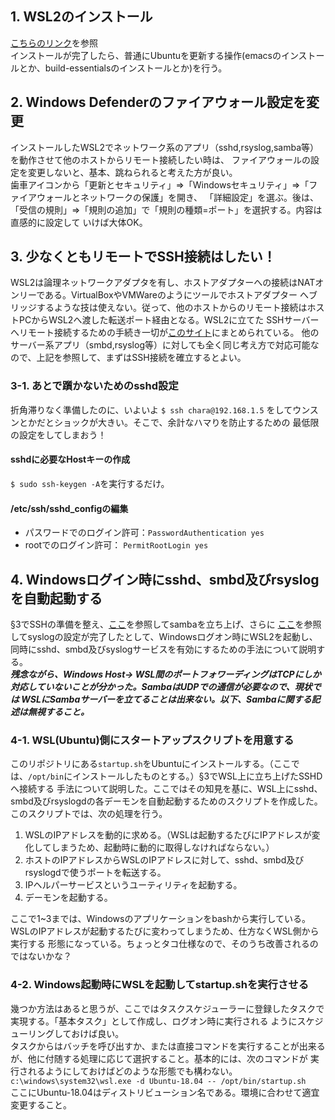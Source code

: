 ## 1. WSL2のインストール
[こちらのリンク](https://docs.microsoft.com/ja-jp/windows/wsl/install-win10#manual-installation-steps)を参照  
インストールが完了したら、普通にUbuntuを更新する操作(emacsのインストールとか、build-essentialsのインストールとか)を行う。

## 2. Windows Defenderのファイアウォール設定を変更
インストールしたWSL2でネットワーク系のアプリ（sshd,rsyslog,samba等）を動作させて他のホストからリモート接続したい時は、
ファイアウォールの設定を変更しないと、基本、跳ねられると考えた方が良い。  
歯車アイコンから「更新とセキュリティ」⇒「Windowsセキュリティ」⇒「ファイアウォールとネットワークの保護」を開き、
「詳細設定」を選ぶ。後は、「受信の規則」⇒「規則の追加」で「規則の種類=ポート」を選択する。内容は直感的に設定して
いけば大体OK。

## 3. 少なくともリモートでSSH接続はしたい！
WSL2は論理ネットワークアダプタを有し、ホストアダプターへの接続はNATオンリーである。VirtualBoxやVMWareのようにツールでホストアダプター
へブリッジするような技は使えない。従って、他のホストからのリモート接続はホストPCからWSL2へ渡した転送ポート経由となる。WSL2に立てた
SSHサーバーへリモート接続するための手続き一切が[このサイト](https://qiita.com/yabeenico/items/15532c703974dc40a7f5)にまとめられている。
他のサーバー系アプリ（smbd,rsyslog等）に対しても全く同じ考え方で対応可能なので、上記を参照して、まずはSSH接続を確立するとよい。
### 3-1. あとで躓かないためのsshd設定
折角滞りなく準備したのに、いよいよ `$ ssh chara@192.168.1.5` をしてウンスンとかだとショックが大きい。そこで、余計なハマりを防止するための
最低限の設定をしてしまおう！
#### sshdに必要なHostキーの作成
`$ sudo ssh-keygen -A`を実行するだけ。
#### /etc/ssh/sshd_configの編集
- パスワードでのログイン許可：`PasswordAuthentication yes`
- rootでのログイン許可：     `PermitRootLogin yes`

## 4. Windowsログイン時にsshd、smbd及びrsyslogを自動起動する
§3でSSHの準備を整え、[ここ](https://github.com/ConfiguresHowTo-sak52jp/HowToConstructSamba.git)を参照してsambaを立ち上げ、さらに
[ここ](https://github.com/CSharpExpAndLibs/LogServerExp.git)を参照してsyslogの設定が完了したとして、Windowsログオン時にWSL2を起動し、
同時にsshd、smbd及びsyslogサービスを有効にするための手法について説明する。  
***残念ながら、Windows Host-> WSL間のポートフォワーディングはTCPにしか対応していないことが分かった。SambaはUDPでの通信が必要なので、現状では
WSLにSambaサーバーを立てることは出来ない。以下、Sambaに関する記述は無視すること。***
### 4-1. WSL(Ubuntu)側にスタートアップスクリプトを用意する
このリポジトリにある`startup.sh`をUbuntuにインストールする。（ここでは、`/opt/bin`にインストールしたものとする。）§3でWSL上に立ち上げたSSHDへ接続する
手法について説明した。ここではその知見を基に、WSL上にsshd、smbd及びrsyslogdの各デーモンを自動起動するためのスクリプトを作成した。
このスクリプトでは、次の処理を行う。
1. WSLのIPアドレスを動的に求める。（WSLは起動するたびにIPアドレスが変化してしまうため、起動時に動的に取得しなければならない。）
1. ホストのIPアドレスからWSLのIPアドレスに対して、sshd、smbd及びrsyslogdで使うポートを転送する。
1. IPヘルパーサービスというユーティリティを起動する。
1. デーモンを起動する。

ここで1~3までは、Windowsのアプリケーションをbashから実行している。WSLのIPアドレスが起動するたびに変わってしまうため、仕方なくWSL側から実行する
形態になっている。ちょっとタコ仕様なので、そのうち改善されるのではないかな？

### 4-2. Windows起動時にWSLを起動してstartup.shを実行させる
幾つか方法はあると思うが、ここではタスクスケジューラーに登録したタスクで実現する。「基本タスク」として作成し、ログオン時に実行される
ようにスケジューリングしておけば良い。  
タスクからはバッチを呼び出すか、または直接コマンドを実行することが出来るが、他に付随する処理に応じて選択すること。基本的には、次のコマンドが
実行されるようにしておけばどのような形態でも構わない。  
`c:\windows\system32\wsl.exe -d Ubuntu-18.04 -- /opt/bin/startup.sh`  
ここにUbuntu-18.04はディストリビューション名である。環境に合わせて適宜変更すること。
